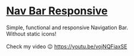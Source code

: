 # [Nav Bar Responsive](https://erickks.github.io/navBar-responsive/)
 Simple, functional and responsive Navigation Bar.
 <br>
 Without static icons!
 <br>
 <br>
 Check my video 😉
 https://youtu.be/vojNQFiaxSE
